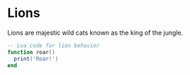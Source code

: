# Lions

Lions are majestic wild cats known as the king of the jungle.

```lua
-- Lua code for lion behavior
function roar()
  print('Roar!')
end
```